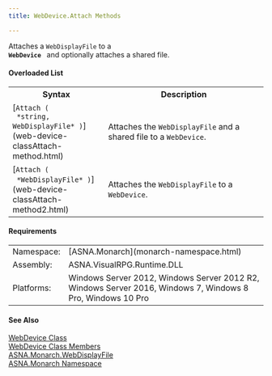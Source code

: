 ```yaml
---
title: WebDevice.Attach Methods

---
```


Attaches a <code>WebDisplayFile</code> to a <code> **WebDevice** </code> and optionally attaches a shared file.
<!--mine -->

#### Overloaded List
<table class="mytable" cellspacing="0" cellpadding="4" width="90%">
          <colgroup>
            <col width="30%" />
            <col width="50%" />
          </colgroup>
          <tr>
            <th>Syntax</th>
            <th>Description</th>
          </tr>
          <tr>
            <td>[<code>Attach (
 *string, WebDisplayFile* )</code>](web-device-classAttach-method.html)
            </td>
            <td>Attaches the
          <code>WebDisplayFile</code> and a shared file to a
          <code>WebDevice</code>.</td>
          </tr>
          <tr>
            <td>[<code>Attach (
 *WebDisplayFile* )</code>](web-device-classAttach-method2.html)
            </td>
            <td>Attaches the
          <code>WebDisplayFile</code> to a <code>WebDevice</code>.</td>
          </tr>
</table>

<!-- -->

#### Requirements
<table class="dttable" cellspacing="0" cellpadding="4" width="60%">
           <colgroup>
            <col width="15%" style="font-weight:bold" />
            <col width="85%" />
          </colgroup>
          <tr>
            <td>Namespace:</td>
            <td>[ASNA.Monarch](monarch-namespace.html)</td>
          </tr>
          <tr>
            <td>Assembly:</td>
            <td>ASNA.VisualRPG.Runtime.DLL</td>
          </tr>
         <tr>
            <td>Platforms:</td>
            <td> Windows Server 2012, Windows Server 2012 R2, Windows Server 2016, Windows 7, Windows 8 Pro, Windows 10 Pro</td>
         </tr>
</table>

<!-- end -->    

#### See Also
[WebDevice Class](web-device-class.html)<br />[WebDevice Class Members](web-device-class-members.html)<br />[ ASNA.Monarch.WebDisplayFile](web-display-file-class.html)<br />[ASNA.Monarch Namespace](monarch-namespace.html)
